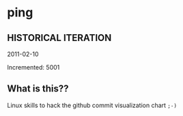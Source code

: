 # ping

## HISTORICAL ITERATION
2011-02-10

Incremented: 5001

## What is this?? 
Linux skills to hack the github commit visualization chart `;-)`
